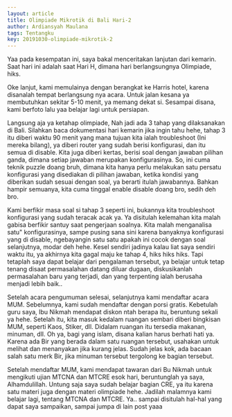 ```yaml
---
layout: article
title: Olimpiade Mikrotik di Bali Hari-2
author: Ardiansyah Maulana
tags: Tentangku
key: 20191030-olimpiade-mikrotik-2
---
```


Yaa pada kesempatan ini, saya bakal menceritakan lanjutan dari kemarin. Saat hari ini adalah saat Hari H, dimana hari berlangsungnya Olimpiade, hiks.

Oke lanjut, kami memulainya dengan berangkat ke Harris hotel, karena disanalah tempat berlangsung nya acara. Untuk jalan kesana ya membutuhkan sekitar 5-10 menit, ya memang dekat si. Sesampai disana, kami berfoto lalu yaa belajar lagi untuk persiapan.

Langsung aja ya ketahap olimpiade, Nah jadi ada 3 tahap yang dilaksanakan di Bali. Silahkan baca dokumentasi hari kemarin jika ingin tahu hehe, tahap 3 itu diberi waktu 90 menit yang mana tujuan kita ialah troubleshoot (Ini mereka bilang), ya diberi router yang sudah berisi konfigurasi, dan itu semua di disable. Kita juga diberi kertas, berisi soal dengan jawaban pilihan ganda, dimana setiap jawaban merupakan konfigurasinya. So, ini cuma teknik puzzle doang bruh, dimana kita hanya perlu melakukan satu persatu konfigurasi yang disediakan di pilihan jawaban, ketika kondisi yang diberikan sudah sesuai dengan soal, ya berarti itulah jawabannya. Bahkan hampir semuanya, kita cuma tinggal enable disable doang bro, sedih deh bro.

Kami berfikir masa soal si tahap 3 seperti ini, bukannya kita troubleshoot konfigurasi yang sudah teracak acak ya. Ya disitulah kelemahan kita malah gabisa berfikir santuy saat pengerjaan soalnya. Kita malah menganalisa satu" konfigurasinya, sampe pusing sana sini karena banyaknya konfigurasi yang di disable, ngebayangin satu satu apakah ini cocok dengan soal selanjutnya, modar deh hehe. Kesel sendiri jadinya kalau liat saya sendiri waktu itu, ya akhirnya kita gagal maju ke tahap 4, hiks hiks hiks. Tapi tetaplah saya dapat belajar dari pengalaman tersebut, ya belajar untuk tetap tenang disaat permasalahan datang diluar dugaan, diskusikanlah permasalahan baru yang terjadi, dan yang terpenting ialah berusaha menjadi lebih baik..

Setelah acara pengumuman selesai, selanjutnya kami mendaftar acara MUM. Sebelumnya, kami sudah mendaftar dengan porsi gratis. Kebetulah guru saya, Ibu Nikmah mendapat diskon ntah berapa itu, beruntung sekali ya hehe. Setelah itu, kita masuk kedalam ruangan sembari diberi bingkisan MUM, seperti Kaos, Stiker, dll. Didalam ruangan itu tersedia makanan, minuman, dll. Oh ya, bagi yang islam, disana kalian harus berhati hati ya. Karena ada Bir yang berada dalam satu ruangan tersebut, usahakan untuk melihat dan menanyakan jika kurang jelas. Sudah jelas kok, ada bacaan salah satu merk Bir, jika minuman tersebut tergolong ke bagian tersebut.

Setelah mendaftar MUM, kami mendapat tawaran dari Bu Nikmah untuk mengikuti ujian MTCNA dan MTCRE esok hari, beruntunglah ya saya, Alhamdulillah. Untung saja saya sudah belajar bagian CRE, ya itu karena satu materi juga dengan materi olimpiade hehe. Jadilah malamnya kami belajar lagi, tentang MTCNA dan MTCRE. Ya.. sampai disitulah hal-hal yang dapat saya sampaikan, sampai jumpa di lain post yaaa
